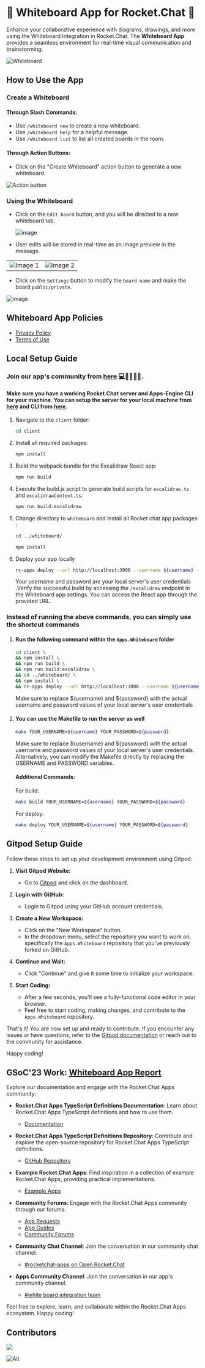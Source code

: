 # 🚀 Whiteboard App for Rocket.Chat 🎨

Enhance your collaborative experience with diagrams, drawings, and more using the Whiteboard Integration in Rocket.Chat. The **Whiteboard App** provides a seamless environment for real-time visual communication and brainstorming.

![Whiteboard](https://github.com/RocketChat/Apps.Whiteboard/assets/92238941/f6b77aa6-cb76-49d2-a83b-445b116fd1f0)

## How to Use the App

### Create a Whiteboard

#### Through Slash Commands:

- Use `/whiteboard new` to create a new whiteboard.
- Use `/whiteboard help` for a helpful message.
- Use `/whiteboard list` to list all created boards in the room.

#### Through Action Buttons:

- Click on the "Create Whiteboard" action button to generate a new whiteboard.

![Action button](https://github.com/RocketChat/Apps.Whiteboard/assets/92238941/58647f66-13ec-4808-814a-e2e1be783328)

### Using the Whiteboard

- Click on the `Edit board` button, and you will be directed to a new whiteboard tab.

  ![image](https://github.com/RocketChat/Apps.Whiteboard/assets/92238941/8c0107df-9a66-4435-9b17-e7cb73d3881c)

- User edits will be stored in real-time as an image preview in the message.

<table>
  <tr>
    <td><img src="https://github.com/RocketChat/Apps.Whiteboard/assets/92238941/f550edbd-baf7-4122-acff-d4240def97ec" alt="Image 1"></td>
    <td><img src="https://github.com/RocketChat/Apps.Whiteboard/assets/92238941/3a385c99-6366-43d9-a1b2-6654a95dac1c" alt="Image 2"></td>
  </tr>
</table>

- Click on the `Settings` button to modify the `board name` and make the board `public/private`.

![image](https://github.com/RocketChat/Apps.Whiteboard/assets/92238941/285896e1-995e-457d-9911-8a77bdf4679c)

## Whiteboard App Policies

- [Privacy Policy](https://docs.google.com/document/d/1TnEIvkCBgvsd0QcuHJAqloPL9O5g5rS62MVgLd4dou8/edit?usp=sharing)
- [Terms of Use](https://docs.google.com/document/d/10rs2D-b3f7SzT6-liMQNdZ6XqSC6vSiLYsvEG3Ip2d4/edit?usp=sharing)

## Local Setup Guide
### Join our app's community from [here](https://open.rocket.chat/channel/white-board-integration-team) 💻🧑‍🤝‍🧑🚀.
#### Make sure you have a working Rocket.Chat server and Apps-Engine CLI for your machine. You can setup the server for your local machine from [here](https://developer.rocket.chat/open-source-projects/server/server-environment-setup) and CLI from [here](https://developer.rocket.chat/apps-engine/getting-started/rocket.chat-app-engine-cli).

1. Navigate to the `client` folder: 
   ```bash
   cd client
   ```

2. Install all required packages:
   ```bash
   npm install
   ```

3. Build the webpack bundle for the Excalidraw React app:
   ```bash
   npm run build
   ```

4. Execute the build.js script to generate build scripts for `excalidraw.ts` and `excalidrawContent.ts`:
   ```bash
   npm run build:excalidraw
   ```

5. Change directory to `whiteboard` and install all Rocket chat app packages :
   ```bash
   cd ../whiteboard/
   ```
   ```bash
   npm install
   ```
6. Deploy your app locally
   ```bash
   rc-apps deploy --url http://localhost:3000 --username ${username} --password ${password}
   ```
   
   Your username and password are your local server's user credentials .Verify the successful build by accessing the `/excalidraw` endpoint in the Whiteboard app settings. You can access the React app through the provided URL.

   
### Instead of running the above commands, you can simply use the shortcut commands  

1) #### Run the following command within the `Apps.Whiteboard` folder
   ```bash
   cd client \
   && npm install \
   && npm run build \
   && npm run build:excalidraw \
   && cd ../whiteboard/ \
   && npm install \
   && rc-apps deploy --url http://localhost:3000 --username ${username} --password ${password}

   ```
   Make sure to replace ${username} and ${password} with the actual username and password values of your local server's user credentials

2) #### You can use the Makefile to run the server as well

   ```bash
   make YOUR_USERNAME=${username} YOUR_PASSWORD=${password}
   ```

   Make sure to replace ${username} and ${password} with the actual username and password values of your local server's user credentials. Alternatively, you can modify the Makefile directly by replacing the USERNAME and PASSWORD variables.

   #### Additional Commands:

   For build:

   ```bash
   make build YOUR_USERNAME=${username} YOUR_PASSWORD=${password}
   ```

   For deploy:

   ```bash
   make deploy YOUR_USERNAME=${username} YOUR_PASSWORD=${password}
   ```

## Gitpod Setup Guide

Follow these steps to set up your development environment using Gitpod:

1. **Visit Gitpod Website:**
   - Go to [Gitpod](https://www.gitpod.io/) and click on the dashboard.

2. **Login with GitHub:**
   - Login to Gitpod using your GitHub account credentials.

3. **Create a New Workspace:**
   - Click on the "New Workspace" button.
   - In the dropdown menu, select the repository you want to work on, specifically the `Apps.Whiteboard` repository that you've previously forked on GitHub.

4. **Continue and Wait:**
   - Click "Continue" and give it some time to initialize your workspace.

5. **Start Coding:**
   - After a few seconds, you'll see a fully-functional code editor in your browser.
   - Feel free to start coding, making changes, and contribute to the `Apps.Whiteboard` repository.

That's it! You are now set up and ready to contribute. If you encounter any issues or have questions, refer to the [Gitpod documentation](https://www.gitpod.io/docs/) or reach out to the community for assistance.

Happy coding!

## GSoC'23 Work: [Whiteboard App Report](https://github.com/CulturalProfessor/Google-Summer-of-Code-23)

Explore our documentation and engage with the Rocket.Chat Apps community:

- **Rocket.Chat Apps TypeScript Definitions Documentation**: Learn about Rocket.Chat Apps TypeScript definitions and how to use them.
   - [Documentation](https://rocketchat.github.io/Rocket.Chat.Apps-engine/)

- **Rocket.Chat Apps TypeScript Definitions Repository**: Contribute and explore the open-source repository for Rocket.Chat Apps TypeScript definitions.
   - [GitHub Repository](https://github.com/RocketChat/Rocket.Chat.Apps-engine)

- **Example Rocket.Chat Apps**: Find inspiration in a collection of example Rocket.Chat Apps, providing practical implementations.
   - [Example Apps](https://github.com/graywolf336/RocketChatApps)

- **Community Forums**: Engage with the Rocket.Chat Apps community through our forums.
   - [App Requests](https://forums.rocket.chat/c/rocket-chat-apps/requests)
   - [App Guides](https://forums.rocket.chat/c/rocket-chat-apps/guides)
   - [Community Forums](https://forums.rocket.chat/c/rocket-chat-apps)

- **Community Chat Channel**: Join the conversation in our community chat channel.
   - [#rocketchat-apps on Open.Rocket.Chat](https://open.rocket.chat/channel/rocketchat-apps)

- **Apps Community Channel**: Join the conversation in our app's community channel.
   - [#white board integration team](https://open.rocket.chat/channel/white-board-integration-team)

Feel free to explore, learn, and collaborate within the Rocket.Chat Apps ecosystem. Happy coding!


## Contributors

<a href="https://github.com/RocketChat/Apps.Whiteboard/graphs/contributors">
  <img src="https://contrib.rocks/image?repo=RocketChat/Apps.Whiteboard" />
</a>

![Alt](https://repobeats.axiom.co/api/embed/f94cc230be688e1693940ca25ea39ef39cb143c9.svg "Repobeats analytics image")
